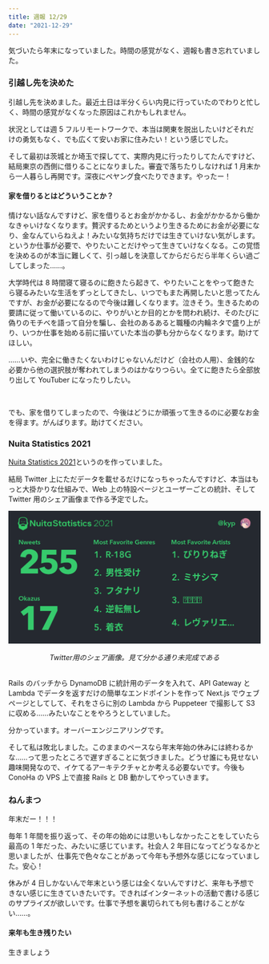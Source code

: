 ```yaml
---
title: 週報 12/29
date: "2021-12-29"
---
```


気づいたら年末になっていました。時間の感覚がなく、週報も書き忘れていました。

### 引越し先を決めた

引越し先を決めました。最近土日は半分くらい内見に行っていたのでわりと忙しく、時間の感覚がなくなった原因はこれかもしれません。

状況としては週 5 フルリモートワークで、本当は関東を脱出したいけどそれだけの勇気もなく、でも広くて安いお家に住みたい！という感じでした。

そして最初は茨城とか埼玉で探してて、実際内見に行ったりしてたんですけど、結局東京の西側に借りることになりました。審査で落ちたりしなければ 1 月末から一人暮らし再開です。深夜にペヤング食べたりできます。やったー！

#### 家を借りるとはどういうことか？

情けない話なんですけど、家を借りるとお金がかかるし、お金がかかるから働かなきゃいけなくなります。贅沢するためというより生きるためにお金が必要になり、金なんていらねえよ！みたいな気持ちだけでは生きていけない気がします。というか仕事が必要で、やりたいことだけやって生きていけなくなる。この覚悟を決めるのが本当に難しくて、引っ越しを決意してからだらだら半年くらい過ごしてしまった……。

大学時代は 8 時間寝て寝るのに飽きたら起きて、やりたいことをやって飽きたら寝るみたいな生活をずっとしてきたし、いつでもまた再開したいと思ってたんですが、お金が必要になるので今後は難しくなります。泣きそう。生きるための要請に従って働いているのに、やりがいとか目的とかを問われ続け、そのたびに偽りのモチベを語って自分を騙し、会社のあるあると職種の内輪ネタで盛り上がり、いつか仕事を始める前に描いていた本当の夢も分からなくなります。助けてほしい。

……いや、完全に働きたくないわけじゃないんだけど（会社の人用）、金銭的な必要から他の選択肢が奪われてしまうのはかなりつらい。全てに飽きたら全部放り出して YouTuber になったりしたい。

<br>

でも、家を借りてしまったので、今後はどうにか頑張って生きるのに必要なお金を得ます。がんばります。助けてください。

### Nuita Statistics 2021

[Nuita Statistics 2021](https://twitter.com/nuita_net/status/1474330428584919045)というのを作っていました。

結局 Twitter 上にただデータを載せるだけになっちゃったんですけど、本当はもっと大掛かりな仕組みで、Web 上の特設ページとユーザーごとの統計、そして Twitter 用のシェア画像まで作る予定でした。

![統計画像のサンプル](../../assets/211228/stats.png)

<center><i>Twitter用のシェア画像。見て分かる通り未完成である</i></center>

<br>

Rails のバッチから DynamoDB に統計用のデータを入れて、API Gateway と Lambda でデータを返すだけの簡単なエンドポイントを作って Next.js でウェブページとしてして、それをさらに別の Lambda から Puppeteer で撮影して S3 に収める……みたいなことをやろうとしていました。

分かっています。オーバーエンジニアリングです。

そして私は敗北しました。このままのペースなら年末年始の休みには終わるかな……って思ったところで遅すぎることに気づきました。どうせ誰にも見せない趣味開発なので、イケてるアーキテクチャとか考える必要ないです。今後も ConoHa の VPS 上で直接 Rails と DB 動かしてやっていきます。

### ねんまつ

年末だー！！！

毎年 1 年間を振り返って、その年の始めには思いもしなかったことをしていたら最高の 1 年だった、みたいに感じています。社会人 2 年目になってどうなるかと思いましたが、仕事先で色々なことがあって今年も予想外な感じになっていました。安心！

休みが 4 日しかないんで年末という感じは全くないんですけど、来年も予想できない感じに生きていきたいです。できればインターネットの活動で書ける感じのサプライズが欲しいです。仕事で予想を裏切られても何も書けることがない……。

#### 来年も生き残りたい

生きましょう
